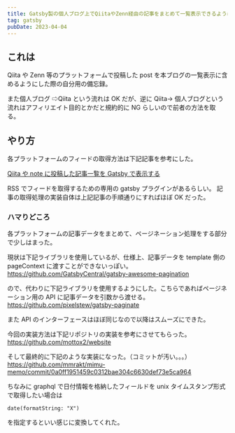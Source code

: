 ```yaml
---
title: Gatsby製の個人ブログ上でQiitaやZenn経由の記事をまとめて一覧表示できるようにする
tag: gatsby
pubDate: 2023-04-04
---
```


## これは

Qiita や Zenn 等のプラットフォームで投稿した post を本ブログの一覧表示に含めるようにした際の自分用の備忘録。

また個人ブログ ⇨Qiita という流れは OK だが、逆に Qiita→ 個人ブログという流れはアフィリエイト目的とかだと規約的に NG らしいので前者の方法を取る。

## やり方

各プラットフォームのフィードの取得方法は下記記事を参考にした。

[Qiita や note に投稿した記事一覧を Gatsby で表示する](https://www.zakioka.net/blog/gatsby-qiita-note-post-list)

RSS でフィードを取得するための専用の gatsby プラグインがあるらしい。
記事の取得処理の実装自体は上記記事の手順通りにすればほぼ OK だった。

### ハマりどころ

各プラットフォームの記事データをまとめて、ページネーション処理をする部分で少しはまった。

現状は下記ライブラリを使用しているが、仕様上、記事データを template 側の pageContext に渡すことができないっぽい。
https://github.com/GatsbyCentral/gatsby-awesome-pagination

ので、代わりに下記ライブラリを使用するようにした。こちらであればページネーション用の API に記事データを引数から渡せる。
https://github.com/pixelstew/gatsby-paginate

また API のインターフェースはほぼ同じなので以降はスムーズにできた。

今回の実装方法は下記リポジトリの実装を参考にさせてもらった。
https://github.com/mottox2/website

そして最終的に下記のような実装になった。（コミットが汚い。。。）
https://github.com/mmrakt/mimu-memo/commit/0a0ff1951459c0312bae304c6630def73e5ca964

ちなみに graphql で日付情報を格納したフィールドを unix タイムスタンプ形式で取得したい場合は

```
date(formatString: "X")
```

を指定するといい感じに変換してくれた。
